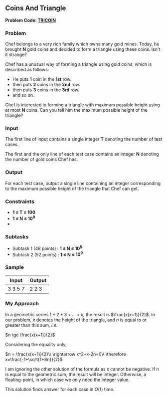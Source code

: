 ## Coins And Triangle
**Problem Code: [TRICOIN](https://www.codechef.com/problems/TRICOIN)**
### Problem
Chef belongs to a very rich family which owns many gold mines. Today, he brought  **N**  gold coins and decided to form a triangle using these coins. Isn't it strange?

Chef has a unusual way of forming a triangle using gold coins, which is described as follows:

-  He puts  **1**  coin in the  **1st**  row.
-  then puts  **2**  coins in the  **2nd**  row.
-  then puts  **3**  coins in the  **3rd**  row.
- and so on.

Chef is interested in forming a triangle with maximum possible height using at most  **N**  coins. Can you tell him the maximum possible height of the triangle?

### Input
The first line of input contains a single integer  **T**  denoting the number of test cases.

The first and the only line of each test case contains an integer  **N**  denoting the number of gold coins Chef has.

### Output
For each test case, output a single line containing an integer corresponding to the maximum possible height of the triangle that Chef can get.

### Constraints
-   **1 ≤ T ≤ 100**
-   **1 ≤ N ≤ $10^9$**
- 
### Subtasks
-   Subtask 1 (48 points) :  **1 ≤ N ≤ $10^5$**
-   Subtask 2 (52 points) :  **1 ≤ N ≤ $10^9$**

### Sample
| **Input** | **Output** |
|--|--|
| 3 3 5 7 | 2 2 3 |

### My Approach
In a geometric series $1+2+3+...+x$, the result is $\frac{x(x+1)}{2}$. In our problem, $x$ denotes the height of the triangle, and $n$ is equal to or greater than this sum, *i.e.*

$n \ge \frac{x(x+1)}{2}$

Considering the equality only,

$n = \frac{x(x+1)}{2}\\ \rightarrow x^2+x-2n=0\\ \therefore x=\frac{-1+\sqrt{1+8n}}{2}$

I am ignoring the other solution of the formula as $x$ cannot be negative. If $n$ is equal to the geometric sum, the result will be integer. Otherwise, a floating-point, in which case we only need the integer value.

This solution finds answer for each case in $O(1)$ time.